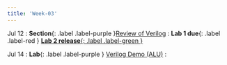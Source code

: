 ```yaml
---
title: 'Week-03' 
---
```



Jul 12
: **Section**{: .label .label-purple }[Review of Verilog](#)
  : **Lab 1 due**{: .label .label-red } [**Lab 2 release**{: .label .label-green }](#)

Jul 14
: **Lab**{: .label .label-purple } [Verilog Demo (ALU)](#)
  : 

<!-- Oct 9
: [Runtime Analysis](#)
  : [8.1](#), [8.2](#), [8.3](#), [8.4](#)
: **HW 2 due**{: .label .label-red } -->

